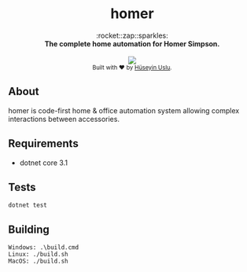 <h1 align="center">homer</h1>

<div align="center">
  :rocket::zap::sparkles:
</div>
<div align="center">
  <strong>The complete home automation for Homer Simpson.</strong>
</div>

<br />

<div align="center">
   <a href='https://github.com/bonesoul/homer/actions'>
     <img src='https://github.com/bonesoul/homer/workflows/build/badge.svg'/>
   </a>
</div>

<div align="center">
  <sub>Built with ❤︎ by <a href="https://github.com/bonesoul">Hüseyin Uslu</a>.</sub>
</div>

## About

homer is code-first home & office automation system allowing complex interactions between accessories.

## Requirements

 - dotnet core 3.1
 
## Tests

```
dotnet test
``` 

## Building

```
Windows: .\build.cmd
Linux: ./build.sh
MacOS: ./build.sh
```
